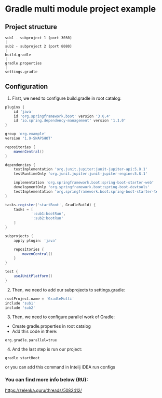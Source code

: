 # Gradle multi module project example

## Project structure
```text
sub1 - subproject 1 (port 3030)
|
sub2 - subproject 2 (port 8080)
|
build.gradle
|
gradle.properties
|
settings.gradle
```

## Configuration

1) First, we need to configure build.gradle in root catalog:
```groovy
plugins {
    id 'java'
    id 'org.springframework.boot' version '3.0.4'
    id 'io.spring.dependency-management' version '1.1.0'
}

group 'org.example'
version '1.0-SNAPSHOT'

repositories {
    mavenCentral()
}

dependencies {
    testImplementation 'org.junit.jupiter:junit-jupiter-api:5.8.1'
    testRuntimeOnly 'org.junit.jupiter:junit-jupiter-engine:5.8.1'

    implementation 'org.springframework.boot:spring-boot-starter-web'
    developmentOnly 'org.springframework.boot:spring-boot-devtools'
    testImplementation 'org.springframework.boot:spring-boot-starter-test'
}

tasks.register('startBoot', GradleBuild) {
    tasks = [
            ':sub1:bootRun',
            ':sub2:bootRun'
    ]
}

subprojects {
    apply plugin: 'java'

    repositories {
        mavenCentral()
    }
}

test {
    useJUnitPlatform()
}
```

2) Then, we need to add our subprojects to settings.gradle:
```groovy
rootProject.name = 'GradleMulti'
include 'sub1'
include 'sub2'
```

3) Then, we need to configure parallel work of Gradle:
* Create gradle.properties in root catalog
* Add this code in there:
```properties
org.gradle.parallel=true
```

4) And the last step is run our project:
```text
gradle startBoot
```
or you can add this command in Intelij IDEA run configs

### You can find more info below (RU):
https://zelenka.guru/threads/5082412/